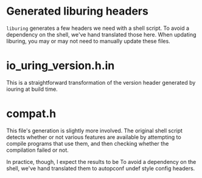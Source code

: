 # Generated liburing headers

`liburing` generates a few headers we need with a shell script. To avoid a dependency on the shell, we've hand translated those here. When updating liburing, you may or may not need to manually update these files.

# io_uring_version.h.in

This is a straightforward transformation of the version header generated by iouring at build time.

# compat.h

This file's generation is slightly more involved. The original shell script detects whether or not various features are available by attempting to compile programs that use them, and then checking whether the compilation failed or not.

In practice, though, I expect the results to be
To avoid a dependency on the shell, we've hand translated them to autopconf undef style config headers.